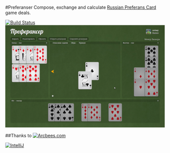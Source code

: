 #Preferanser 
Compose, exchange and calculate [Russian Preferans Card](https://en.wikipedia.org/wiki/Preferans) game deals.

[![Build Status](https://travis-ci.org/Unisay/preferanser.png?branch=master)](https://travis-ci.org/Unisay/preferanser)
![Screenshot Miser](img/Preferanser_miser_laskera.png)

##Thanks to
[![Arcbees.com](http://arcbees-ads.appspot.com/ad.png)](http://arcbees.com)

[![IntelliJ](https://lh6.googleusercontent.com/--QIIJfKrjSk/UJJ6X-UohII/AAAAAAAAAVM/cOW7EjnH778/s800/banner_IDEA.png)](http://www.jetbrains.com/idea/index.html)

